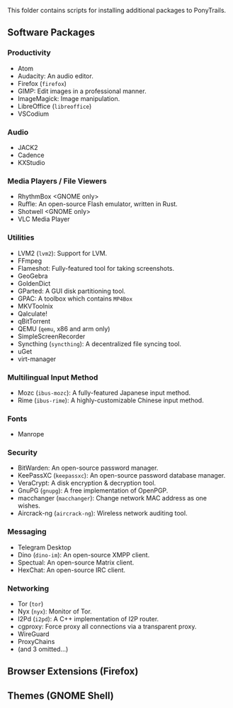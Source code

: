 This folder contains scripts for installing additional packages to PonyTrails.

## Software Packages
### Productivity
* Atom
* Audacity: An audio editor.
* Firefox (`firefox`)
* GIMP: Edit images in a professional manner.
* ImageMagick: Image manipulation.
* LibreOffice (`libreoffice`)
* VSCodium

### Audio
* JACK2
* Cadence
* KXStudio

### Media Players / File Viewers
* RhythmBox &lt;GNOME only>
* Ruffle: An open-source Flash emulator, written in Rust.
* Shotwell &lt;GNOME only>
* VLC Media Player

### Utilities
* LVM2 (`lvm2`): Support for LVM.
* FFmpeg
* Flameshot: Fully-featured tool for taking screenshots.
* GeoGebra
* GoldenDict
* GParted: A GUI disk partitioning tool.
* GPAC: A toolbox which contains `MP4Box`
* MKVToolnix
* Qalculate!
* qBitTorrent
* QEMU (`qemu`, x86 and arm only)
* SimpleScreenRecorder
* Syncthing (`syncthing`): A decentralized file syncing tool.
* uGet
* virt-manager

### Multilingual Input Method
* Mozc (`ibus-mozc`): A fully-featured Japanese input method.
* Rime (`ibus-rime`): A highly-customizable Chinese input method.

### Fonts
* Manrope

### Security
* BitWarden: An open-source password manager.
* KeePassXC (`keepassxc`): An open-source password database manager.
* VeraCrypt: A disk encryption & decryption tool.
* GnuPG (`gnupg`): A free implementation of OpenPGP.
* macchanger (`macchanger`): Change network MAC address as one wishes.
* Aircrack-ng (`aircrack-ng`): Wireless network auditing tool.

### Messaging
* Telegram Desktop
* Dino (`dino-im`): An open-source XMPP client.
* Spectual: An open-source Matrix client.
* HexChat: An open-source IRC client.

### Networking
* Tor (`tor`)
* Nyx (`nyx`): Monitor of Tor.
* I2Pd (`i2pd`): A C++ implementation of I2P router.
* cgproxy: Force proxy all connections via a transparent proxy.
* WireGuard
* ProxyChains
* (and 3 omitted...)

## Browser Extensions (Firefox)

## Themes (GNOME Shell)
